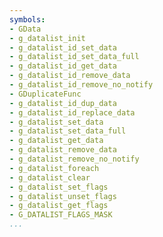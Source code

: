 ```yaml
---
symbols:
- GData
- g_datalist_init
- g_datalist_id_set_data
- g_datalist_id_set_data_full
- g_datalist_id_get_data
- g_datalist_id_remove_data
- g_datalist_id_remove_no_notify
- GDuplicateFunc
- g_datalist_id_dup_data
- g_datalist_id_replace_data
- g_datalist_set_data
- g_datalist_set_data_full
- g_datalist_get_data
- g_datalist_remove_data
- g_datalist_remove_no_notify
- g_datalist_foreach
- g_datalist_clear
- g_datalist_set_flags
- g_datalist_unset_flags
- g_datalist_get_flags
- G_DATALIST_FLAGS_MASK
...
```


